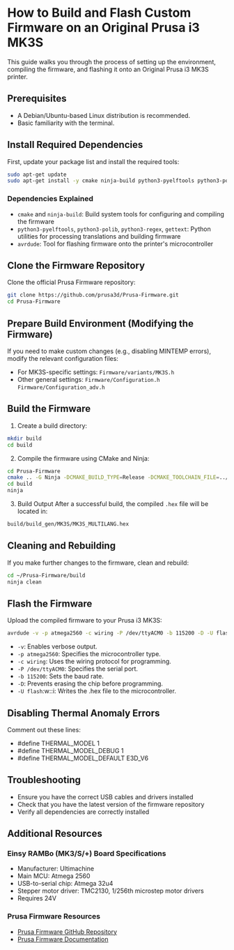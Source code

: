 # How to Build and Flash Custom Firmware on an Original Prusa i3 MK3S
This guide walks you through the process of setting up the environment, compiling the firmware, and flashing it onto an Original Prusa i3 MK3S printer.

## Prerequisites
- A Debian/Ubuntu-based Linux distribution is recommended.
- Basic familiarity with the terminal.

## Install Required Dependencies
First, update your package list and install the required tools:

```bash
sudo apt-get update
sudo apt-get install -y cmake ninja-build python3-pyelftools python3-polib python3-regex gettext avrdude
```

### Dependencies Explained
- `cmake` and `ninja-build`: Build system tools for configuring and compiling the firmware
- `python3-pyelftools`, `python3-polib`, `python3-regex`, `gettext`: Python utilities for processing translations and building firmware
- `avrdude`: Tool for flashing firmware onto the printer's microcontroller

## Clone the Firmware Repository
Clone the official Prusa Firmware repository:

```bash
git clone https://github.com/prusa3d/Prusa-Firmware.git
cd Prusa-Firmware
```

## Prepare Build Environment (Modifying the Firmware)
If you need to make custom changes (e.g., disabling MINTEMP errors), modify the relevant configuration files:

- For MK3S-specific settings:
`Firmware/variants/MK3S.h`
- Other general settings:
`Firmware/Configuration.h`
`Firmware/Configuration_adv.h`

## Build the Firmware
1. Create a build directory:
```bash
mkdir build
cd build
```
2. Compile the firmware using CMake and Ninja:
```bash
cd Prusa-Firmware
cmake .. -G Ninja -DCMAKE_BUILD_TYPE=Release -DCMAKE_TOOLCHAIN_FILE=../cmake/AvrGcc.cmake -DFW_VARIANTS=MK3S
cd build
ninja
```
3. Build Output
After a successful build, the compiled `.hex` file will be located in:
```bash
build/build_gen/MK3S/MK3S_MULTILANG.hex
```
## Cleaning and Rebuilding
If you make further changes to the firmware, clean and rebuild:

```bash
cd ~/Prusa-Firmware/build
ninja clean
```

## Flash the Firmware
Upload the compiled firmware to your Prusa i3 MK3S:

```bash
avrdude -v -p atmega2560 -c wiring -P /dev/ttyACM0 -b 115200 -D -U flash:w:/home/rami/Prusa-Firmware/build/build_gen/MK3S/MK3S_MULTILANG.hex:i
```

- `-v`: Enables verbose output.
- `-p atmega2560`: Specifies the microcontroller type.
- `-c wiring`: Uses the wiring protocol for programming.
- `-P /dev/ttyACM0`: Specifies the serial port.
- `-b 115200`: Sets the baud rate.
- `-D`: Prevents erasing the chip before programming.
- `-U flash`:w:<file>:i: Writes the .hex file to the microcontroller.

## Disabling Thermal Anomaly Errors
Comment out these lines:
- #define THERMAL_MODEL 1
- #define THERMAL_MODEL_DEBUG 1
- #define THERMAL_MODEL_DEFAULT E3D_V6

## Troubleshooting
- Ensure you have the correct USB cables and drivers installed
- Check that you have the latest version of the firmware repository
- Verify all dependencies are correctly installed

## Additional Resources
### Einsy RAMBo (MK3/S/+) Board Specifications
- Manufacturer: Ultimachine
- Main MCU: Atmega 2560
- USB-to-serial chip: Atmega 32u4
- Stepper motor driver: TMC2130, 1/256th microstep motor drivers
- Requires 24V
### Prusa Firmware Resources
- [Prusa Firmware GitHub Repository](https://github.com/prusa3d/Prusa-Firmware)
- [Prusa Firmware Documentation](https://github.com/prusa3d/Prusa-Firmware/blob/MK3/README.md)
